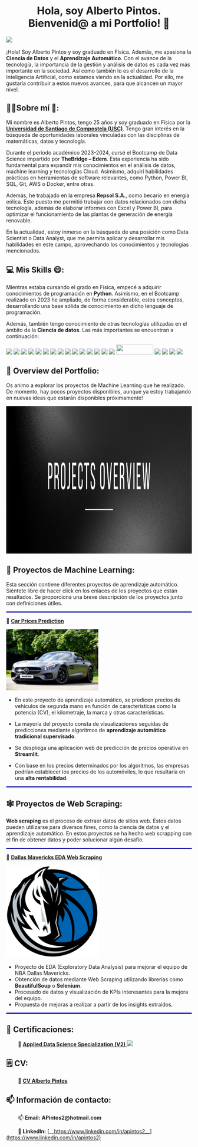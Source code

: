  <h1 align = "center">Hola, soy Alberto Pintos. Bienvenid@ a mi Portfolio! 👋</h1>

[![](https://img.shields.io/badge/LinkedIn-0077B5?style=for-the-badge&logo=linkedin&logoColor=white)](https://www.linkedin.com/in/apintos2)


¡Hola! Soy Alberto Pintos y soy graduado en Física. Además, me apasiona la __Ciencia de Datos__ y el __Aprendizaje Automático__. Con el avance de la tecnología, la importancia de la gestión y análisis de datos es cada vez más importante en la sociedad. Así como también lo es el desarrollo de la Inteligencia Artificial, como estamos viendo en la actualidad. Por ello, me gustaría contribuir a estos nuevos avances, para que alcancen un mayor nivel.


<h2> 👨‍🎓Sobre mí 🏫: </h2>


Mi nombre es Alberto Pintos, tengo 25 años y soy graduado en Física por la [__Universidad de Santiago de Compostela (USC)__](https://www.usc.gal/es). Tengo gran interés en la búsqueda de oportunidades laborales vinculadas con las disciplinas de matemáticas, datos y tecnología.

Durante el período académico 2023-2024, cursé el Bootcamp de Data Science impartido por __TheBridge – Edem__. Esta experiencia ha sido fundamental para expandir mis conocimientos en el análisis de datos, machine learning y tecnologías Cloud. Asimismo, adquirí habilidades prácticas en herramientas de software relevantes, como Python, Power BI, SQL, Git, AWS o Docker, entre otras.

Además, he trabajado en la empresa __Repsol S.A.__, como becario en energía eólica. Este puesto me permitió trabajar con datos relacionados con dicha tecnología, además de elaborar informes con Excel y Power BI, para optimizar el funcionamiento de las plantas de generación de energía renovable.

En la actualidad, estoy inmerso en la búsqueda de una posición como Data Scientist o Data Analyst, que me permita aplicar y desarrollar mis habilidades en este campo, aprovechando los conocimientos y tecnologías mencionados.


<h2>💻 Mis Skills 😄:</h2>


Mientras estaba cursando el grado en Física, empecé a adquirir conocimientos de programación en __Python__. Asimismo, en el Bootcamp realizado en 2023 he ampliado, de forma considerable, estos conceptos, desarrollando una base sólida de conocimiento en dicho lenguaje de programación.

Además, también tengo conocimiento de otras tecnologías utilizadas en el ámbito de la __Ciencia de datos__. Las más importantes se encuentran a continuación:


[![](https://img.shields.io/badge/Python-FFD43B?style=for-the-badge&logo=python&logoColor=darkgreen)](https://www.python.org)  [![](https://img.shields.io/badge/TensorFlow-FF6F00?style=for-the-badge&logo=TensorFlow&logoColor=white)](https://www.tensorflow.org) [![](https://img.shields.io/badge/scikit_learn-F7931E?style=for-the-badge&logo=scikit-learn&logoColor=white)](https://scikit-learn.org/stable/) [![](https://img.shields.io/badge/SciPy-654FF0?style=for-the-badge&logo=SciPy&logoColor=white)](https://www.scipy.org) [![](https://img.shields.io/badge/Numpy-777BB4?style=for-the-badge&logo=numpy&logoColor=white)](https://numpy.org) [![](https://img.shields.io/badge/Pandas-2C2D72?style=for-the-badge&logo=pandas&logoColor=white)](https://pandas.pydata.org)  [![](https://img.shields.io/badge/Plotly-239120?style=for-the-badge&logo=plotly&logoColor=white)](https://plotly.com) [<img src = "https://img.shields.io/badge/MongoDB-4EA94B?style=for-the-badge&logo=mongodb&logoColor=white"/>](https://www.mongodb.com/) [![](https://img.shields.io/badge/json-5E5C5C?style=for-the-badge&logo=json&logoColor=white)](https://www.json.org/json-en.html) [![](https://img.shields.io/badge/Keras-D00000?style=for-the-badge&logo=Keras&logoColor=white)](https://keras.io) [![](https://img.shields.io/badge/MySQL-00000F?style=for-the-badge&logo=mysql&logoColor=white)](https://www.mysql.com) [![](https://img.shields.io/badge/PostgreSQL-4EA94B?style=for-the-badge&logo=postgresql&logoColor=white)](https://www.postgresql.org/) [![](https://img.shields.io/badge/conda-342B029.svg?&style=for-the-badge&logo=anaconda&logoColor=white)](https://www.anaconda.com) [![](https://img.shields.io/badge/PowerBI-F2C811?style=for-the-badge&logo=Power%20BI&logoColor=white)](https://powerbi.microsoft.com/en-us/) [![](https://img.shields.io/badge/Colab-F9AB00?style=for-the-badge&logo=googlecolab&color=525252)](https://colab.research.google.com) [<img src = "https://img.shields.io/badge/SQLite-07405E?style=for-the-badge&logo=sqlite&logoColor=white" width = "100" height = "27.5"/>](https://www.sqlite.org/index.html)  [![](https://img.shields.io/badge/LaTeX-47A141?style=for-the-badge&logo=LaTeX&logoColor=white)](https://www.latex-project.org) [![](https://img.shields.io/badge/Microsoft_Excel-217346?style=for-the-badge&logo=microsoft-excel&logoColor=white)](https://www.microsoft.com/en-us/microsoft-365/excel) [![](https://img.shields.io/badge/Microsoft_PowerPoint-B7472A?style=for-the-badge&logo=microsoft-powerpoint&logoColor=white)](https://www.microsoft.com/en-us/microsoft-365/powerpoint) [![](https://img.shields.io/badge/Microsoft_Office-D83B01?style=for-the-badge&logo=microsoft-office&logoColor=white)](https://www.office.com)


## 💼 Overview del Portfolio:


Os animo a explorar los proyectos de Machine Learning que he realizado. De momento, hay pocos proyectos disponibles, aunque ya estoy trabajando en nuevas ideas que estarán disponibles próximamente!

<img src = "https://github.com/APintos2/Profile-info/blob/main/Images/projects_banner.png" width = 1000 height = 400/>

## 🤖 Proyectos de Machine Learning:


Esta sección contiene diferentes proyectos de aprendizaje automático. Siéntete libre de hacer click en los enlaces de los proyectos que están resaltados. Se proporciona una breve descripción de los proyectos junto con definiciones útiles.

<hr style="border:0.01px solid blue">

🚙 [__Car Prices Prediction__](https://github.com/APintos2/streamlit_car_price) 

<img src = "https://github.com/APintos2/Profile-info/blob/main/Images/car_pic.jpg" width = "250"/>

* En este proyecto de aprendizaje automático, se predicen precios de vehículos de segunda mano en función de características como la potencia (CV), el kilometraje, la marca y otras características.

* La mayoría del proyecto consta de visualizaciones seguidas de predicciones mediante algoritmos de __aprendizaje automático tradicional supervisado__.

* Se despliega una aplicación web de predicción de precios operativa en __Streamlit__.

* Con base en los precios determinados por los algoritmos, las empresas podrían establecer los precios de los automóviles, lo que resultaría en una __alta rentabilidad__.



<hr style="border:0.01px solid blue">

## 🕸 Proyectos de Web Scraping:


__Web scraping__ es el proceso de extraer datos de sitios web. Estos datos pueden utilizarse para diversos fines, como la ciencia de datos y el aprendizaje automático. En estos proyectos se ha hecho web scrapping con el fin de obtener datos y poder solucionar algún desafío.

<hr style="border:0.01px solid blue">

🏀 [__Dallas Mavericks EDA Web Scraping__](https://github.com/APintos2/mavs_eda) 

<img src = "https://github.com/APintos2/Profile-info/blob/main/Images/mavs_logo.png" width = "250"/>


* Proyecto de EDA (Exploratory Data Analysis) para mejorar el equipo de NBA Dallas Mavericks.
* Obtención de datos mediante Web Scraping utilizando librerías como __BeautifulSoup__ o __Selenium__.
* Procesado de datos y visualización de KPIs interesantes para la mejora del equipo.
* Propuesta de mejoras a realizar a partir de los insights extraídos.

<hr style="border:0.01px solid blue">

## 🧾 Certificaciones:

&emsp;&emsp; 🌱 [__Applied Data Science Specialization (V2)__ ![](https://img.shields.io/badge/Coursera-0056D2?style=for-the-badge&logo=Coursera&logoColor=white) ](https://github.com/APintos2/Profile-info/blob/main/Certifications/AppliedDataScienceSpecializationV2_Badge20221024-46-59fdue.pdf)


## 🗒️ CV:

&emsp;&emsp; 📄 [__CV Alberto Pintos__](https://github.com/APintos2/Profile-info/blob/main/CV/CV_Alberto_Pintos_2023-12.pdf)


## 📫 Información de contacto:

&emsp;&emsp; 📫 __Email:__ __APintos2@hotmail.com__

&emsp;&emsp; 📌 __LinkedIn:__ [__https://www.linkedin.com/in/apintos2__](https://www.linkedin.com/in/apintos2)

